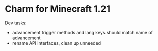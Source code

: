 # Charm for Minecraft 1.21

Dev tasks:
- advancement trigger methods and lang keys should match name of advancement
- rename API interfaces, clean up unneeded
